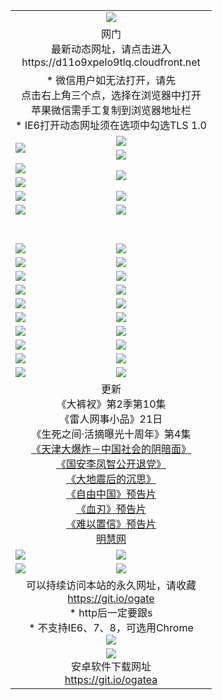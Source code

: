 ﻿<table>
  <tr></tr>
  <tr><td colspan=2 align=center><img src="https://cloud.githubusercontent.com/assets/11880933/13434984/f430fae2-e012-11e5-814f-c2df1e82b247.jpg" /></td></tr>
  <tr><td colspan=2 align=center>网门<br>最新动态网址，请点击进入
<br>https://d11o9xpelo9tlq.cloudfront.net
    </td>
  </tr>
  <tr>
    <td colspan=2 align=center>* 微信用户如无法打开，请先<br>点击右上角三个点，选择在浏览器中打开<br>苹果微信需手工复制到浏览器地址栏
    <br>* IE6打开动态网址须在选项中勾选TLS 1.0</td>
  </tr>
  <tr>
    <td rowspan=2><a href="https://d11o9xpelo9tlq.cloudfront.net/ogUP.aspx?name=11DKC.mp4&list=11DKC" target="_blank"><img src="https://d11o9xpelo9tlq.cloudfront.net/Up/11DKC1.jpg" /></a></td> 
    <td><div><a href="https://d11o9xpelo9tlq.cloudfront.net/ogUP.aspx?name=LRWS.mp4&list=LRWS" target="_blank"><img src="https://d11o9xpelo9tlq.cloudfront.net/Up/LRWS.jpg" /></a></td>
   </tr>
  <tr>
    <td><a href="https://d11o9xpelo9tlq.cloudfront.net/ogNiceVedio.aspx" target="_blank"><img src="https://d11o9xpelo9tlq.cloudfront.net/Up/11TGKDY.jpg" /></a></td>
  </tr>
  <tr>
    <td><a href="https://d11o9xpelo9tlq.cloudfront.net/ogUP.aspx?name=JQR.mp4&count=2" target="_blank"><img src="https://d11o9xpelo9tlq.cloudfront.net/Up/JQR.jpg" /></a></td>   
    <td rowspan=2><a href="https://d11o9xpelo9tlq.cloudfront.net/ogUP.aspx?name=JP.mp4&count=9" target="_blank"><img src="https://d11o9xpelo9tlq.cloudfront.net/Up/JP.jpg" /></td>
  </tr>
  <tr>
    <td><a href="https://d11o9xpelo9tlq.cloudfront.net/ogUP.aspx?name=WH.mp4" target="_blank"><img src="https://d11o9xpelo9tlq.cloudfront.net/Up/WH.jpg" /></a></td>
  </tr>
  <tr>
    <td><a href="https://d11o9xpelo9tlq.cloudfront.net/ogUP.aspx?name=SSZJ.mp4&list=SSZJ" target="_blank"><img src="https://d11o9xpelo9tlq.cloudfront.net/Up/SSZJ.jpg" /></a></td>
    <td><a href="https://d11o9xpelo9tlq.cloudfront.net/ogUP.aspx?name=1XQK.mp4&count=13" target="_blank"><img src="https://d11o9xpelo9tlq.cloudfront.net/Up/1XQK.jpg" /></a</td>
  </tr>
  <tr>
    <td><a href="https://d11o9xpelo9tlq.cloudfront.net/ogUP.aspx?name=ZY.mp4&count=2015|16" target="_blank"><img src="https://d11o9xpelo9tlq.cloudfront.net/Up/ZY.jpg" /></a</td>
    <td><a href="https://d11o9xpelo9tlq.cloudfront.net/ogUP.aspx?name=XTFY.mp4&count=B|2,A|24" target="_blank"><img src="https://d11o9xpelo9tlq.cloudfront.net/Up/XTFY.jpg" /></a></td>
  </tr>
  <tr height="40">
  </tr>
  <tr>
    <td><a href="https://d11o9xpelo9tlq.cloudfront.net/ogUP.aspx?name=4SQQ.mp4&list=4SQQ" target="_blank"><img src="https://d11o9xpelo9tlq.cloudfront.net/Up/4SQQ0.jpg"/></a></td>
    <td><a href="https://d11o9xpelo9tlq.cloudfront.net/ogUP.aspx?name=4SHQ.mp4&list=4SHQ" target="_blank"><img src="https://d11o9xpelo9tlq.cloudfront.net/Up/4SHQ0.jpg"/></a></td>
  </tr>
  <tr>
    <td><a href="https://d11o9xpelo9tlq.cloudfront.net/ogUP.aspx?name=4SZG.mp4&list=4SZG" target="_blank"><img src="https://d11o9xpelo9tlq.cloudfront.net/Up/4SZG0.jpg"/></a></td>
    <td><a href="https://d11o9xpelo9tlq.cloudfront.net/ogUP.aspx?name=4SDJ.mp4&list=4SDJ" target="_blank"><img src="https://d11o9xpelo9tlq.cloudfront.net/Up/4SDJ0.jpg"/></a></td>
  </tr>
  <tr>
    <td><a href="https://d11o9xpelo9tlq.cloudfront.net/ogUP.aspx?name=4SGX.mp4&list=4SGX" target="_blank"><img src="https://d11o9xpelo9tlq.cloudfront.net/Up/4SGX0.jpg"/></a></td>
    <td><a href="https://d11o9xpelo9tlq.cloudfront.net/ogUP.aspx?name=4SHD.mp4&list=4SHD" target="_blank"><img src="https://d11o9xpelo9tlq.cloudfront.net/Up/4SHD0.jpg"/></a></td>
  </tr>
  <tr>
    <td><a href="https://d11o9xpelo9tlq.cloudfront.net/ogUP.aspx?name=4CTX.mp4&list=4CTX" target="_blank"><img src="https://d11o9xpelo9tlq.cloudfront.net/Up/4CTX0.jpg"/></a></td>
    <td><a href="https://d11o9xpelo9tlq.cloudfront.net/ogUP.aspx?name=4CWZ.mp4&list=4CWZ" target="_blank"><img src="https://d11o9xpelo9tlq.cloudfront.net/Up/4CWZ0.jpg"/></a></td>
  </tr>
  <tr>
    <td><a href="https://d11o9xpelo9tlq.cloudfront.net/onUP.aspx?name=https://d1qhweuvr3wm0g.cloudfront.net/" target="_blank"><img src="https://d11o9xpelo9tlq.cloudfront.net/Up/0DTW.jpg"/></a></td>
    <td><a href="https://d11o9xpelo9tlq.cloudfront.net/onUP.aspx?name=https://d240ns8up8earz.cloudfront.net/acenter/" target="_blank"><img src="https://d11o9xpelo9tlq.cloudfront.net/Up/0TDW.jpg" /></a></td>
  </tr>
  <tr>
    <td><a href="https://d11o9xpelo9tlq.cloudfront.net/onUP.aspx?name=https://d4508d6vomz2p.cloudfront.net/gb/nsc413.htm" target="_blank"><img src="https://d11o9xpelo9tlq.cloudfront.net/Up/0DJY.jpg" /></a></td>
    <td><a href="https://d11o9xpelo9tlq.cloudfront.net/onUP.aspx?name=https://d3bxwq7vzudb5l.cloudfront.net/xtr/gb/prog204.html" target="_blank"><img src="https://d11o9xpelo9tlq.cloudfront.net/Up/0XTR.jpg" /></a></td>
  </tr>
  <tr>
    <td><a href="https://d11o9xpelo9tlq.cloudfront.net/onUP.aspx?name=https://d3aj00iefsmfgc.cloudfront.net/" target="_blank"><img src="https://d11o9xpelo9tlq.cloudfront.net/Up/0MHW.jpg" /></a></td>
    <td><a href="https://d11o9xpelo9tlq.cloudfront.net/onUP.aspx?name=https://d1sbg9daat0zu5.cloudfront.net/" target="_blank"><img src="https://d11o9xpelo9tlq.cloudfront.net/Up/0ZJW.jpg" /></a></td>
  </tr>
  <tr>
    <td><a href="https://d11o9xpelo9tlq.cloudfront.net/ogUP.aspx?name=0FG.zip" target="_blank"><img src="https://d11o9xpelo9tlq.cloudfront.net/Up/0FG.jpg" /></a></td>
    <td><a href="https://d11o9xpelo9tlq.cloudfront.net/ogUP.aspx?name=0FGA.apk" target="_blank"><img src="https://d11o9xpelo9tlq.cloudfront.net/Up/0FGA.jpg" /></a></td>
  </tr>
  <tr>
    <td><a href="https://d11o9xpelo9tlq.cloudfront.net/ogUP.aspx?name=0U.zip" target="_blank"><img src="https://d11o9xpelo9tlq.cloudfront.net/Up/0U.jpg" /></a></td>
    <td><a href="https://d11o9xpelo9tlq.cloudfront.net/ogUP.aspx?name=0UA.apk" target="_blank"><img src="https://d11o9xpelo9tlq.cloudfront.net/Up/0UA.jpg" /></a></td>
  </tr>
  <tr>
    <td><a href="https://d11o9xpelo9tlq.cloudfront.net/ogUP.aspx?name=0iPPOTV.zip" target="_blank"><img src="https://d11o9xpelo9tlq.cloudfront.net/Up/0iPPOTV.jpg" /></a></td>
    <td><a href="https://d11o9xpelo9tlq.cloudfront.net/ogUP.aspx?name=0iNTD.apk" target="_blank"><img src="https://d11o9xpelo9tlq.cloudfront.net/Up/0iNTD.jpg" /></a></td>
  </tr>
  <tr>
    <td colspan=2 align=center>更新<br>
      《大裤衩》第2季第10集<br>
      《雷人网事小品》21日<br>
      《生死之间·活摘曝光十周年》第4集</a><br>
      <a href="https://d11o9xpelo9tlq.cloudfront.net/ogUP.aspx?name=4TJDBZ.mp4" target="_blank">《天津大爆炸－中国社会的阴暗面》</a><br>
      <a href="https://d11o9xpelo9tlq.cloudfront.net/ogUP.aspx?name=4LFZ.mp4" target="_blank">《国安李凤智公开退党》</a><br>
      <a href="https://d11o9xpelo9tlq.cloudfront.net/ogUP.aspx?name=4DDZHDCS.mp4" target="_blank">《大地震后的沉思》</a><br>
      <a href="https://d11o9xpelo9tlq.cloudfront.net/ogUP.aspx?name=11ZYZG0.mp4" target="_blank">《自由中国》预告片</a><br>
      <a href="https://d11o9xpelo9tlq.cloudfront.net/ogUP.aspx?name=11XR.mp4" target="_blank">《血刃》预告片</a><br>
      <a href="https://d11o9xpelo9tlq.cloudfront.net/ogUP.aspx?name=11NYZX.mp4&count=2" target="_blank">《难以置信》预告片</a><br>
      <a href="https://d11o9xpelo9tlq.cloudfront.net/onUP.aspx?name=https://www.minghui.org/" target="_blank">明慧网</a></td>
    </td>
  </tr>
  <tr>
    <td><a href="https://d11o9xpelo9tlq.cloudfront.net/ogNice.aspx" target="_blank"><img src="https://cloud.githubusercontent.com/assets/11880933/13720378/f84bb392-e841-11e5-8739-815049dd6ff8.jpg" /></a></td>
    <td><a href="https://d11o9xpelo9tlq.cloudfront.net/onCO.aspx?ob=600%E4%BA%8B%E7%89%A9&op=%E5%A2%9E%E5%88%A0%E6%94%B9&args=WH1~%23%E7%B1%BB%E5%9E%8B6%E6%96%B0%E9%97%BB%7c%23%E7%B1%BB%E5%9E%8B6%E8%AF%84%E8%AE%BA&mode=" target="_blank"><img src="https://cloud.githubusercontent.com/assets/11880933/13720380/04d76a16-e842-11e5-8833-e627daa88802.jpg" /></a></td> 
  </tr>
  <tr>
    <td><a href="https://d11o9xpelo9tlq.cloudfront.net/ogDY.aspx" target="_blank"><img src="https://cloud.githubusercontent.com/assets/11880933/13720384/11817090-e842-11e5-9571-7dc2f1af9f42.jpg" /></a></td>
    <td><a href="https://d11o9xpelo9tlq.cloudfront.net/ogST.aspx" target="_blank"><img src="https://cloud.githubusercontent.com/assets/11880933/13720385/1467ea3c-e842-11e5-86df-c96c9a556aaf.jpg" /></a></td> 
  </tr>
  <!--tr>
    <td colspan=2 align=center>
      <微信可扫描以下临时二维码<br/>https://bit.ly/1mBQHW8<br/><a href="https://d11o9xpelo9tlq.cloudfront.net/Up/0WMGDL3.png" target="_blank"><img src="https://d11o9xpelo9tlq.cloudfront.net/Up/0WMGD3.png"/></a>
  </tr-->
  <tr>
    <td colspan=2 align=center>可以持续访问本站的永久网址，请收藏<br/><a href="https://git.io/ogate" target="_blank">https://git.io/ogate</a><br/>* http后一定要跟s<br/>* 不支持IE6、7、8，可选用Chrome<br/><a href="https://d11o9xpelo9tlq.cloudfront.net/Up/0WMGDL2.png" target="_blank"><img src="https://d11o9xpelo9tlq.cloudfront.net/Up/0WMGD2.png"/></a></td>
  </tr>
  <tr>
    <td colspan=2 align=center><a href="https://d11o9xpelo9tlq.cloudfront.net/ogUP.aspx?name=0oGate.apk" target="_blank"><img src="https://cloud.githubusercontent.com/assets/11880933/13720399/75e143ee-e842-11e5-9f0a-1421f423c80f.jpg" /></a><br>安卓软件下载网址<br><a href="https://git.io/ogatea">https://git.io/ogatea</a></td>
  </tr>
  <!--tr>
    <td colspan=2 align=center>可能失效的动态网址
    </td>
  </tr-->
</table>
